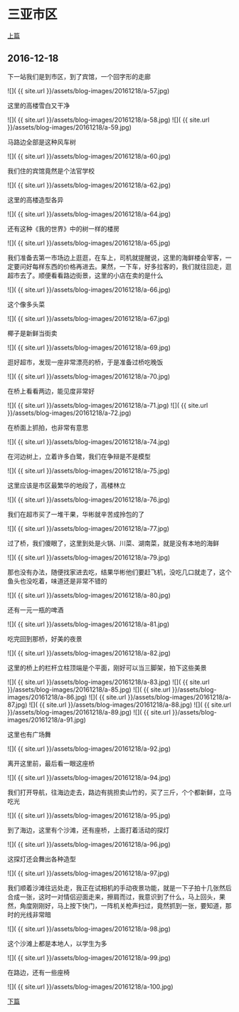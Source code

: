 三亚市区
========================

[上篇](/2016/12/18/三亚7.html)

2016-12-18
------------------------

下一站我们是到市区，到了宾馆，一个回字形的走廊

![]( {{ site.url }}/assets/blog-images/20161218/a-57.jpg)

这里的高楼雪白又干净

![]( {{ site.url }}/assets/blog-images/20161218/a-58.jpg)
![]( {{ site.url }}/assets/blog-images/20161218/a-59.jpg)

马路边全部是这种风车树

![]( {{ site.url }}/assets/blog-images/20161218/a-60.jpg)

我们住的宾馆竟然是个法官学校

![]( {{ site.url }}/assets/blog-images/20161218/a-62.jpg)

这里的高楼造型各异

![]( {{ site.url }}/assets/blog-images/20161218/a-64.jpg)

还有这种《我的世界》中的树一样的楼房

![]( {{ site.url }}/assets/blog-images/20161218/a-65.jpg)

我们准备去第一市场边上逛逛，在车上，司机就提醒说，这里的海鲜楼会宰客，一定要问好每样东西的价格再进去。果然，一下车，好多拉客的，我们就往回走，逛超市去了。顺便看看路边街景，这里的小店在卖的是什么

![]( {{ site.url }}/assets/blog-images/20161218/a-66.jpg)

这个像多头菜

![]( {{ site.url }}/assets/blog-images/20161218/a-67.jpg)

椰子是新鲜当街卖

![]( {{ site.url }}/assets/blog-images/20161218/a-69.jpg)

逛好超市，发现一座非常漂亮的桥，于是准备过桥吃晚饭

![]( {{ site.url }}/assets/blog-images/20161218/a-70.jpg)

在桥上看看两边，能见度非常好

![]( {{ site.url }}/assets/blog-images/20161218/a-71.jpg)
![]( {{ site.url }}/assets/blog-images/20161218/a-72.jpg)

在桥面上抓拍，也非常有意思

![]( {{ site.url }}/assets/blog-images/20161218/a-74.jpg)

在河边树上，立着许多白鹭，我们在争辩是不是模型

![]( {{ site.url }}/assets/blog-images/20161218/a-75.jpg)

这里应该是市区最繁华的地段了，高楼林立

![]( {{ site.url }}/assets/blog-images/20161218/a-76.jpg)

我们在超市买了一堆干果，华彬就辛苦成拎包的了

![]( {{ site.url }}/assets/blog-images/20161218/a-77.jpg)

过了桥，我们傻眼了，这里到处是火锅、川菜、湖南菜，就是没有本地的海鲜

![]( {{ site.url }}/assets/blog-images/20161218/a-79.jpg)

那也没有办法，随便找家进去吃，结果华彬他们要赶飞机，没吃几口就走了，这个鱼头也没吃着，味道还是非常不错的

![]( {{ site.url }}/assets/blog-images/20161218/a-80.jpg)

还有一元一瓶的啤酒

![]( {{ site.url }}/assets/blog-images/20161218/a-81.jpg)

吃完回到那桥，好美的夜景

![]( {{ site.url }}/assets/blog-images/20161218/a-82.jpg)

这里的桥上的栏杆立柱顶端是个平面，刚好可以当三脚架，拍下这些美景

![]( {{ site.url }}/assets/blog-images/20161218/a-83.jpg)
![]( {{ site.url }}/assets/blog-images/20161218/a-85.jpg)
![]( {{ site.url }}/assets/blog-images/20161218/a-86.jpg)
![]( {{ site.url }}/assets/blog-images/20161218/a-87.jpg)
![]( {{ site.url }}/assets/blog-images/20161218/a-88.jpg)
![]( {{ site.url }}/assets/blog-images/20161218/a-89.jpg)
![]( {{ site.url }}/assets/blog-images/20161218/a-91.jpg)

这里也有广场舞

![]( {{ site.url }}/assets/blog-images/20161218/a-92.jpg)

离开这里前，最后看一眼这座桥

![]( {{ site.url }}/assets/blog-images/20161218/a-94.jpg)

我们打开导航，往海边走去，路边有挑担卖山竹的，买了三斤，个个都新鲜，立马吃光

![]( {{ site.url }}/assets/blog-images/20161218/a-95.jpg)

到了海边，这里有个沙滩，还有座桥，上面打着活动的探灯

![]( {{ site.url }}/assets/blog-images/20161218/a-96.jpg)

这探灯还会舞出各种造型

![]( {{ site.url }}/assets/blog-images/20161218/a-97.jpg)

我们顺着沙滩往远处走，我正在试相机的手动夜景功能，就是一下子拍十几张然后合成一张，这时一对情侣迎面走来，擦肩而过，我意识到了什么，马上回头，果然，角度刚刚好，马上按下快门，一阵机关枪声扫过，竟然抓到一张，要知道，那时的光线非常暗

![]( {{ site.url }}/assets/blog-images/20161218/a-98.jpg)

这个沙滩上都是本地人，以学生为多

![]( {{ site.url }}/assets/blog-images/20161218/a-99.jpg)

在路边，还有一些座椅

![]( {{ site.url }}/assets/blog-images/20161218/a-100.jpg)

[下篇](/2016/12/19/海口1.html)